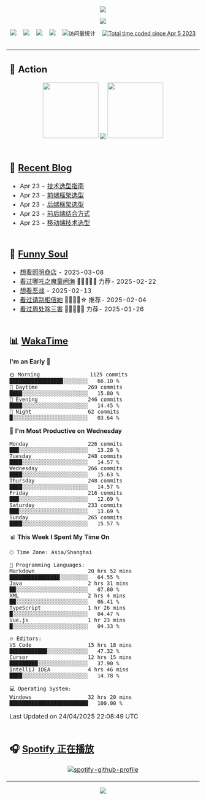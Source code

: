 <div align="center">

<img src="https://capsule-render.vercel.app/api?type=waving&color=timeGradient&height=300&&section=header&text=HI%20THERE!&fontSize=90&fontAlign=50&fontAlignY=30&desc=I%E2%80%99m%20@LI%20SIR%20%F0%9F%91%8B&descAlign=50&descSize=30&descAlignY=60&animation=twinkling" />

<div align="center">

  <!-- knock code pictures 敲代码的图片 -->
  <img order-radius="100px" src="https://cdn.jsdelivr.net/gh/wkwbk/wkwbk/assets/images/001.gif"><br>

  <!-- profile logo 个人资料徽标 -->
  <div align="center">
    <a href="https://lisir.me/" title="点击跳转"><img src="https://img.shields.io/badge/Blog-%E4%B8%AA%E4%BA%BA%E5%8D%9A%E5%AE%A2-red"></a>&emsp;
    <a href="https://photo.lisir.me/" title="点击跳转"><img src="https://img.shields.io/badge/Photo-%E6%97%B6%E5%85%89%E7%9B%B8%E5%86%8C-blue"></a>&emsp;
    <a href="https://cloud.lisir.me/" title="点击跳转"><img src="https://img.shields.io/badge/Cloud%20Disk-%E6%88%91%E7%9A%84%E4%BA%91%E7%9B%98-green"></a>&emsp;
    <a href="https://nz.lisir.me/" title="点击跳转"><img src="https://img.shields.io/badge/%E5%93%AA%E5%90%92-%E7%9B%91%E6%8E%A7%E9%9D%A2%E6%9D%BF-blueviolet"></a>&emsp;
    <!-- visitor -->
    <img src="https://komarev.com/ghpvc/?username=wkwbk&label=Views&color=orange&style=flat" alt="访问量统计" />&emsp;
    <a href="https://wakatime.com/@2237354f-824a-4472-ae76-c1eca96c8908"><img src="https://wakatime.com/badge/user/2237354f-824a-4472-ae76-c1eca96c8908.svg" alt="Total time coded since Apr 5 2023" /></a>
  </div>

</div>

<br>

<div align="center">

<table>

<tr><td>

## 🚀 Action

<!-- github-readme-streak-stats 连续提交代码天数记录 -->
<div align="center">
  <img width="145" src="https://cdn.jsdelivr.net/gh/wkwbk/wkwbk/assets/images/002.png">
  <img align="center" src="https://github-readme-stats.vercel.app/api?username=wkwbk&show_icons=true&theme=transparent">
  <img width="145" src="https://cdn.jsdelivr.net/gh/wkwbk/wkwbk/assets/images/001.png">
</div>

<br>

</td></tr>

<tr><td>

<!-- 近期博客 -->
## 📃 [Recent Blog](https://lisir.me/)

<!-- feed start -->
- Apr 23 - [技术选型指南](https://lisir.me/Stack/00.技术选型指南)
- Apr 23 - [前端框架选型](https://lisir.me/Stack/01.前端框架)
- Apr 23 - [后端框架选型](https://lisir.me/Stack/02.后端框架)
- Apr 23 - [前后端结合方式](https://lisir.me/Stack/03.前后端结合)
- Apr 23 - [移动端技术选型](https://lisir.me/Stack/04.移动端框架)
<!-- feed end -->

</td></tr>

<tr><td>

<!-- 豆瓣 -->
## 🤾 [Funny Soul](https://movie.douban.com/people/li778057151)

<!-- START_SECTION:douban -->
* <a href='https://movie.douban.com/subject/36318331/' target='_blank'>想看照明商店</a> - 2025-03-08
* <a href='https://movie.douban.com/subject/34780991/' target='_blank'>看过哪吒之魔童闹海</a> 🌟🌟🌟🌟🌟 力荐- 2025-02-22
* <a href='https://movie.douban.com/subject/10604851/' target='_blank'>想看恶战</a> - 2025-02-13
* <a href='https://movie.douban.com/subject/35295017/' target='_blank'>看过请别相信她</a> 🌟🌟🌟🌟☆ 推荐- 2025-02-04
* <a href='https://movie.douban.com/subject/36151692/' target='_blank'>看过周处除三害</a> 🌟🌟🌟🌟🌟 力荐- 2025-01-26
<!-- END_SECTION:douban -->

</td></tr>

<tr><td>

<!-- wakatime 统计 -->
## 📊 [WakaTime](https://wakatime.com/@wkwbk)

<!--START_SECTION:waka-->
**I'm an Early 🐤** 

```text
🌞 Morning                1125 commits        █████████████████░░░░░░░░   66.10 % 
🌆 Daytime                269 commits         ████░░░░░░░░░░░░░░░░░░░░░   15.80 % 
🌃 Evening                246 commits         ████░░░░░░░░░░░░░░░░░░░░░   14.45 % 
🌙 Night                  62 commits          █░░░░░░░░░░░░░░░░░░░░░░░░   03.64 % 
```
📅 **I'm Most Productive on Wednesday** 

```text
Monday                   226 commits         ███░░░░░░░░░░░░░░░░░░░░░░   13.28 % 
Tuesday                  248 commits         ████░░░░░░░░░░░░░░░░░░░░░   14.57 % 
Wednesday                266 commits         ████░░░░░░░░░░░░░░░░░░░░░   15.63 % 
Thursday                 248 commits         ████░░░░░░░░░░░░░░░░░░░░░   14.57 % 
Friday                   216 commits         ███░░░░░░░░░░░░░░░░░░░░░░   12.69 % 
Saturday                 233 commits         ███░░░░░░░░░░░░░░░░░░░░░░   13.69 % 
Sunday                   265 commits         ████░░░░░░░░░░░░░░░░░░░░░   15.57 % 
```


📊 **This Week I Spent My Time On** 

```text
🕑︎ Time Zone: Asia/Shanghai

💬 Programming Languages: 
Markdown                 20 hrs 52 mins      ████████████████░░░░░░░░░   64.55 % 
Java                     2 hrs 31 mins       ██░░░░░░░░░░░░░░░░░░░░░░░   07.80 % 
XML                      2 hrs 4 mins        ██░░░░░░░░░░░░░░░░░░░░░░░   06.41 % 
TypeScript               1 hr 26 mins        █░░░░░░░░░░░░░░░░░░░░░░░░   04.47 % 
Vue.js                   1 hr 23 mins        █░░░░░░░░░░░░░░░░░░░░░░░░   04.33 % 

🔥 Editors: 
VS Code                  15 hrs 18 mins      ████████████░░░░░░░░░░░░░   47.32 % 
Cursor                   12 hrs 15 mins      █████████░░░░░░░░░░░░░░░░   37.90 % 
IntelliJ IDEA            4 hrs 46 mins       ████░░░░░░░░░░░░░░░░░░░░░   14.78 % 

💻 Operating System: 
Windows                  32 hrs 20 mins      █████████████████████████   100.00 % 
```


 Last Updated on 24/04/2025 22:08:49 UTC
<!--END_SECTION:waka-->

</td></tr>

<tr><td>

## 🎧 [Spotify 正在播放](https://open.spotify.com/user/31s4ftvnfnus65uynvxmxu7rkfom)

<div align="center">

  [![spotify-github-profile](https://spotify-github-profile.kittinanx.com/api/view?uid=31s4ftvnfnus65uynvxmxu7rkfom&cover_image=true&theme=default&show_offline=true&background_color=121212&interchange=true&bar_color_cover=true)](https://spotify-github-profile.kittinanx.com/api/view?uid=31s4ftvnfnus65uynvxmxu7rkfom&redirect=true)

</div>

</td></tr>

</table>

</div>

<img src="https://capsule-render.vercel.app/api?type=waving&color=timeGradient&height=300&&section=footer&text=THE%20END!&fontSize=90&fontAlign=50&fontAlignY=70&desc=Hope%20your%20program%20is%20bug-free!&descAlign=50&descSize=30&descAlignY=40&animation=twinkling" />

</div>
